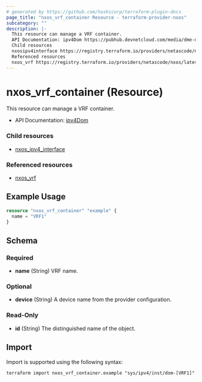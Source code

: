 ```yaml
---
# generated by https://github.com/hashicorp/terraform-plugin-docs
page_title: "nxos_vrf_container Resource - terraform-provider-nxos"
subcategory: ""
description: |-
  This resource can manage a VRF container.
  API Documentation: ipv4Dom https://pubhub.devnetcloud.com/media/dme-docs-10-2-2/docs/Layer%203/ipv4:Dom/
  Child resources
  nxosipv4interface https://registry.terraform.io/providers/netascode/nxos/latest/docs/resources/ipv4_interface
  Referenced resources
  nxos_vrf https://registry.terraform.io/providers/netascode/nxos/latest/docs/resources/vrf
---
```


# nxos_vrf_container (Resource)

This resource can manage a VRF container.

- API Documentation: [ipv4Dom](https://pubhub.devnetcloud.com/media/dme-docs-10-2-2/docs/Layer%203/ipv4:Dom/)

### Child resources

- [nxos_ipv4_interface](https://registry.terraform.io/providers/netascode/nxos/latest/docs/resources/ipv4_interface)

### Referenced resources

- [nxos_vrf](https://registry.terraform.io/providers/netascode/nxos/latest/docs/resources/vrf)

## Example Usage

```terraform
resource "nxos_vrf_container" "example" {
  name = "VRF1"
}
```

<!-- schema generated by tfplugindocs -->
## Schema

### Required

- **name** (String) VRF name.

### Optional

- **device** (String) A device name from the provider configuration.

### Read-Only

- **id** (String) The distinguished name of the object.

## Import

Import is supported using the following syntax:

```shell
terraform import nxos_vrf_container.example "sys/ipv4/inst/dom-[VRF1]"
```
